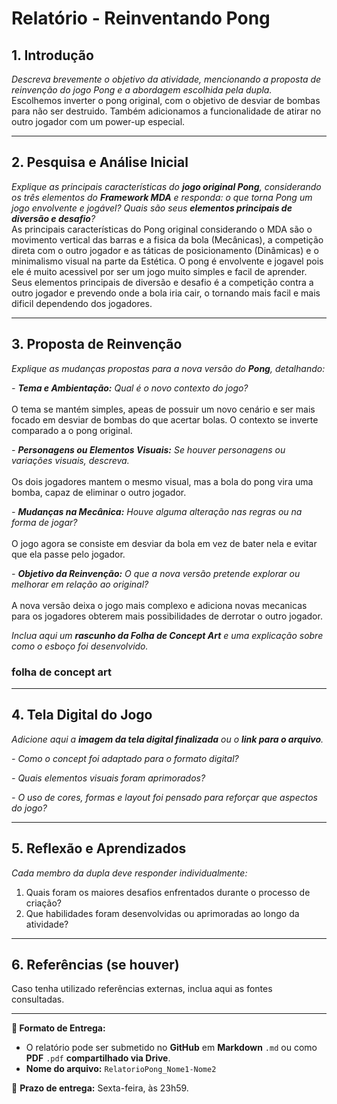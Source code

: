 # Relatório - Reinventando Pong


## 1. Introdução  
*Descreva brevemente o objetivo da atividade, mencionando a proposta de reinvenção do jogo Pong e a abordagem escolhida pela dupla.*
<br>
Escolhemos inverter o pong original, com o objetivo de desviar de bombas para não ser destruido. Também adicionamos a funcionalidade de atirar no outro jogador com um power-up especial.

---


## 2. Pesquisa e Análise Inicial  
*Explique as principais características do **jogo original Pong**, considerando os três elementos do **Framework MDA** e responda: o que torna Pong um jogo envolvente e jogável? Quais são seus **elementos principais de diversão e desafio**?*
<br>
As principais características do Pong original considerando o MDA são o movimento vertical das barras e a fisica da bola (Mecânicas), a competição direta com o outro jogador e as táticas de posicionamento (Dinâmicas) e o minimalismo visual na parte da Estética. O pong é envolvente e jogavel pois ele é muito acessivel por ser um jogo muito simples e facil de aprender.  Seus elementos principais de diversão e desafio é a competição contra a outro jogador e prevendo onde a bola iria cair, o tornando mais facil e mais dificil dependendo dos jogadores.


---

## 3. Proposta de Reinvenção  
*Explique as mudanças propostas para a nova versão do **Pong**, detalhando:*  

*- **Tema e Ambientação:** Qual é o novo contexto do jogo?*
<br><br>
O tema se mantém simples, apeas de possuir um novo cenário e ser mais focado em desviar de bombas do que acertar bolas. O contexto se inverte comparado a o pong original.

*- **Personagens ou Elementos Visuais:** Se houver personagens ou variações visuais, descreva.*
<br><br>
Os dois jogadores mantem o mesmo visual, mas a bola do pong vira uma bomba, capaz de eliminar o outro jogador.


*- **Mudanças na Mecânica:** Houve alguma alteração nas regras ou na forma de jogar?*
<br><br>
O jogo agora se consiste em desviar da bola em vez de bater nela e evitar que ela passe pelo jogador.

*- **Objetivo da Reinvenção:** O que a nova versão pretende explorar ou melhorar em relação ao original?*
<br><br>
A nova versão deixa o jogo mais complexo e adiciona novas mecanicas para os jogadores obterem mais possibilidades de derrotar o outro jogador.

*Inclua aqui um **rascunho da Folha de Concept Art** e uma explicação sobre como o esboço foi desenvolvido.*

### folha de concept art 

---

## 4. Tela Digital do Jogo  
*Adicione aqui a **imagem da tela digital finalizada** ou o **link para o arquivo**.*  

*- Como o concept foi adaptado para o formato digital?*


*- Quais elementos visuais foram aprimorados?*  

*- O uso de cores, formas e layout foi pensado para reforçar que aspectos do jogo?*  

---

## 5. Reflexão e Aprendizados  
*Cada membro da dupla deve responder individualmente:*  

1. Quais foram os maiores desafios enfrentados durante o processo de criação?
2. Que habilidades foram desenvolvidas ou aprimoradas ao longo da atividade?  

---

## 6. Referências (se houver)  
Caso tenha utilizado referências externas, inclua aqui as fontes consultadas.  

---

**📝 Formato de Entrega:**  
- O relatório pode ser submetido no **GitHub** em **Markdown** `.md` ou como **PDF** `.pdf` **compartilhado via Drive**.  
- **Nome do arquivo:** `RelatorioPong_Nome1-Nome2`  

📌 **Prazo de entrega:** Sexta-feira, às 23h59.
